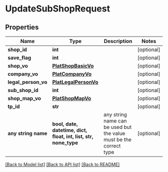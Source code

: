 # UpdateSubShopRequest


## Properties
Name | Type | Description | Notes
------------ | ------------- | ------------- | -------------
**shop_id** | **int** |  | [optional] 
**save_flag** | **int** |  | [optional] 
**shop_vo** | [**PlatShopBasicVo**](PlatShopBasicVo.md) |  | [optional] 
**company_vo** | [**PlatCompanyVo**](PlatCompanyVo.md) |  | [optional] 
**legal_person_vo** | [**PlatLegalPersonVo**](PlatLegalPersonVo.md) |  | [optional] 
**sub_shop_id** | **int** |  | [optional] 
**shop_map_vo** | [**PlatShopMapVo**](PlatShopMapVo.md) |  | [optional] 
**tp_id** | **str** |  | [optional] 
**any string name** | **bool, date, datetime, dict, float, int, list, str, none_type** | any string name can be used but the value must be the correct type | [optional]

[[Back to Model list]](../README.md#documentation-for-models) [[Back to API list]](../README.md#documentation-for-api-endpoints) [[Back to README]](../README.md)


